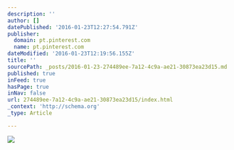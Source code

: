 ```yaml
---
description: ''
author: []
datePublished: '2016-01-23T12:27:54.791Z'
publisher:
  domain: pt.pinterest.com
  name: pt.pinterest.com
dateModified: '2016-01-23T12:19:56.155Z'
title: ''
sourcePath: _posts/2016-01-23-274489ee-7a12-4c9a-ae21-30873ea23d15.md
published: true
inFeed: true
hasPage: true
inNav: false
url: 274489ee-7a12-4c9a-ae21-30873ea23d15/index.html
_context: 'http://schema.org'
_type: Article

---
```

![](https://s-media-cache-ak0.pinimg.com/236x/b2/40/ea/b240ea7b489e46d07811e401dcbc2bff.jpg)